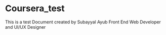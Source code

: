 # Coursera_test

This is a test Document created by Subayyal Ayub
Front End Web Developer and UI/UX Designer
